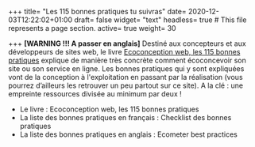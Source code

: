 +++
title= "Les 115 bonnes pratiques tu suivras"
date= 2020-12-03T12:22:02+01:00
draft= false
widget= "text"
headless= true  # This file represents a page section.
active= true
weight= 30

+++
**[WARNING !!! A passer en anglais]**
Destiné aux concepteurs et aux développeurs de sites web, le livre [Ecoconception web, les 115 bonnes pratiques](https://ecoconceptionweb.com/)
explique de manière très concrète comment écoconcevoir son site ou son service en ligne.
Les bonnes pratiques qui y sont expliquées vont de la conception à l'exploitation
en passant par la réalisation (vous pourrez d’ailleurs les retrouver un peu partout sur ce site).
A la clé : une empreinte ressources divisée au minimum par deux !

- Le livre : Ecoconception web, les 115 bonnes pratiques
- La liste des bonnes pratiques en français : Checklist des bonnes pratiques
- La liste des bonnes pratiques en anglais : Ecometer best practices
